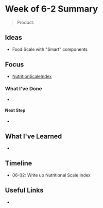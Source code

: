 # Week of 6-2 Summary
> Product: 

## Ideas
- Food Scale with "Smart" components
## Focus
- [NutritionScaleIndex](../NutritionScaleIndex)

### What I've Done
- 
#### Next Step
- 
## What I've Learned
- 

## Timeline
- 06-02: Write up Nutritional Scale Index

## Useful Links
- 